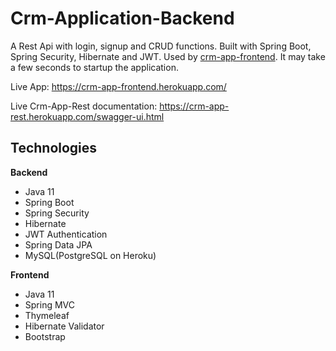 # Crm-Application-Backend
A Rest Api with login, signup and CRUD functions. Built with Spring Boot, Spring Security, Hibernate and JWT. Used by [crm-app-frontend](https://github.com/mslmtrk/Crm-Application-Frontend).
It may take a few seconds to startup the application.

Live App: https://crm-app-frontend.herokuapp.com/

Live Crm-App-Rest documentation: https://crm-app-rest.herokuapp.com/swagger-ui.html

## Technologies
**Backend**
- Java 11
- Spring Boot
- Spring Security
- Hibernate
- JWT Authentication
- Spring Data JPA
- MySQL(PostgreSQL on Heroku)

**Frontend**
- Java 11
- Spring MVC
- Thymeleaf
- Hibernate Validator
- Bootstrap
